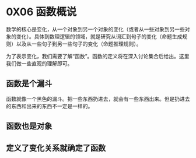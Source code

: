 # 0X06 函数概说

数学的核心是变化，从一个对象到另一个对象的变化（或者从一些对象到另一些对象的变化）。具体到数理逻辑的领域，就是研究从词汇到句子的变化（命题生成规则）以及从一些句子到另一些句子的变化（命题推理规则）。

为了表示变化，我们需要了解“函数”。函数的定义将在深入讨论集合后给出。这里我们做一些直观的理解即可。

## 函数是个漏斗

函数就像一个黑色的漏斗。把一些东西扔进去，就会有一些东西出来。但是扔进去的东西和出来的东西不一定是一样的。

## 函数也是对象

## 定义了变化关系就确定了函数




